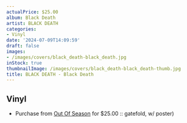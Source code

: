 ```yaml
---
actualPrice: $25.00
album: Black Death
artist: BLACK DEATH
categories:
- Vinyl
date: '2024-07-09T14:09:59'
draft: false
images:
- /images/covers/black_death-black_death.jpg
inStock: true
thumbnailImage: /images/covers/black_death-black_death-thumb.jpg
title: BLACK DEATH - Black Death
---
```


## Vinyl
* Purchase from [Out Of Season](https://www.outofseasonlabel.com/products/black-death-black-death-vinyl-lp-7-gatefold) for $25.00 :: gatefold, w/ poster)
